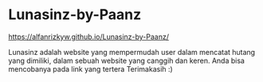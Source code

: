 # Lunasinz-by-Paanz
 https://alfanrizkyw.github.io/Lunasinz-by-Paanz/
 
Lunasinz adalah website yang mempermudah user dalam mencatat hutang yang dimiliki, dalam sebuah website yang canggih dan keren.
Anda bisa mencobanya pada link yang tertera Terimakasih :)
